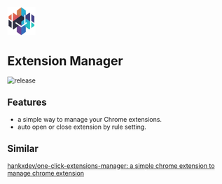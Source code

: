 <img src="src/assets/img/icon-128.png" width="64"/>

# Extension Manager

![release](https://img.shields.io/github/v/release/JasonGrass/auto-extension-manager)

## Features

- a simple way to manage your Chrome extensions.
- auto open or close extension by rule setting.

## Similar

[hankxdev/one-click-extensions-manager: a simple chrome extension to manage chrome extension](https://github.com/hankxdev/one-click-extensions-manager )
